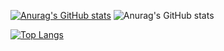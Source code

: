 [![Anurag's GitHub stats](https://github-readme-stats.vercel.app/api?username=Hat-Skeleton)](https://github.com/anuraghazra/github-readme-stats)
![Anurag's GitHub stats](https://github-readme-stats.vercel.app/api?username=Hat-Skeleton&show_icons=true&theme=nord)

[![Top Langs](https://github-readme-stats.vercel.app/api/top-langs/?username=Hat-Skeleton)](https://github.com/anuraghazra/github-readme-stats)
